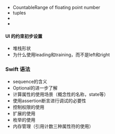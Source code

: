 * CountableRange of floating point number
* tuples
* 
* 

#### UI 的约束初步设置
* 堆栈形状
* 为什么使用leading和training，而不是left和right

### Swift 语法
* sequence的含义
* Optional的进一步了解
* 计算属性的使用场景（概念性的名称，state等）
* 使用assertion断言进行调试的必要性
* 控制权限的使用
* 扩展的使用
* 枚举的使用
* 内存管理（引用计数三种属性符的使用）